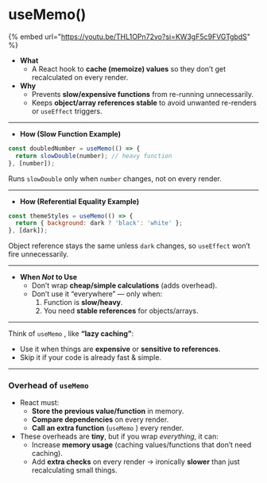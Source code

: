 # useMemo()

{% embed url="https://youtu.be/THL1OPn72vo?si=KW3gF5c9FVGTgbdS" %}



* **What**
  * A React hook to **cache (memoize) values** so they don’t get recalculated on every render.
* **Why**
  * Prevents **slow/expensive functions** from re-running unnecessarily.
  * Keeps **object/array references stable** to avoid unwanted re-renders or `useEffect` triggers.

***

* **How (Slow Function Example)**

```jsx
const doubledNumber = useMemo(() => {
  return slowDouble(number); // heavy function
}, [number]);
```

Runs `slowDouble` only when `number` changes, not on every render.

***

* **How (Referential Equality Example)**

```jsx
const themeStyles = useMemo(() => {
  return { background: dark ? 'black': 'white' };
}, [dark]);
```

Object reference stays the same unless `dark` changes, so `useEffect` won’t fire unnecessarily.

***

* **When&#x20;**_**Not**_**&#x20;to Use**
  * Don’t wrap **cheap/simple calculations** (adds overhead).
  * Don’t use it “everywhere” — only when:
    1. Function is **slow/heavy**.
    2. You need **stable references** for objects/arrays.

***

Think of `useMemo` , like **“lazy caching”**:

* Use it when things are **expensive** or **sensitive to references**.
* Skip it if your code is already fast & simple.

***

### Overhead of `useMemo`&#x20;

* React must:
  * **Store the previous value/function** in memory.
  * **Compare dependencies** on every render.
  * **Call an extra function** (`useMemo` ) every render.
* These overheads are **tiny**, but if you wrap _everything_, it can:
  * Increase **memory usage** (caching values/functions that don’t need caching).
  * Add **extra checks** on every render → ironically **slower** than just recalculating small things.









